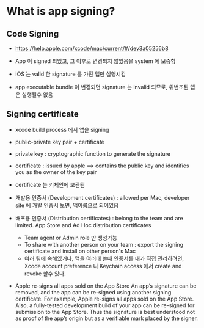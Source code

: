 #  What is app signing?

## Code Signing
- https://help.apple.com/xcode/mac/current/#/dev3a05256b8 

- App 이 signed 되었고, 그 이후로 변경되지 않았음을 system 에 보증함 
- iOS 는 valid 한 signature 를 가진 앱만 실행시킴
- app executable bundle 이 변경되면 signature 는 invalid 되므로, 위변조된 앱은 실행될수 없음 
 


## Signing certificate 
- xcode build process 에서 앱을 signing 
- public-private key pair + certificate 
- private key : cryptographic function to generate the signature 
- certificate : issued by apple ==> contains the public key and identifies you as the owner of the key pair 
- certificate  는 키체인에 보관됨 

- 개발용 인증서 (Development certificates) : allowed per Mac, developer site 에 개발 인증서 보면, 맥이름으로 되어있음  
- 배포용 인증서 (Distribution certificates) :  belong to the team and are limited. App Store and Ad Hoc distribution certificates
    - Team agent or Admin role 만 생성가능
    - To share with another person on your team : export the signing certificate and install on other person's Mac 
    - 여러 팀에 속해있거나, 맥을 여러대 쓸때 인증서를 내가 직접 관리하려면, Xcode account preference 나  Keychain access 에서 create and revoke 할수 있다. 

- Apple re-signs all apps sold on the App Store 
An app’s signature can be removed, and the app can be re-signed using another signing certificate. For example, Apple re-signs all apps sold on the App Store. Also, a fully-tested development build of your app can be re-signed for submission to the App Store. Thus the signature is best understood not as proof of the app’s origin but as a verifiable mark placed by the signer.


